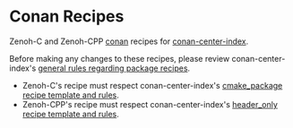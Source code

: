 # Conan Recipes

Zenoh-C and Zenoh-CPP [conan](https://conan.io/) recipes for [conan-center-index](https://github.com/conan-io/conan-center-index).

Before making any changes to these recipes, please review conan-center-index's [general rules regarding package recipes](https://github.com/conan-io/conan-center-index/tree/master/docs/adding_packages).

- Zenoh-C's recipe must respect conan-center-index's [cmake_package recipe template and rules](https://github.com/conan-io/conan-center-index/tree/master/docs/package_templates/cmake_package).
- Zenoh-CPP's recipe must respect conan-center-index's [header_only recipe template and rules](https://github.com/conan-io/conan-center-index/tree/master/docs/package_templates/header_only).
